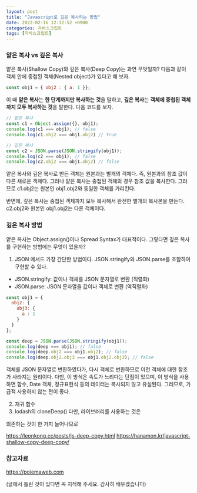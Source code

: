 ```yaml
---
layout: post
title: "Javascript로 깊은 복사하는 방법"
date: 2022-02-16 12:12:52 +0900
categories: 자바스크립트
tags: [자바스크립트]
---
```


### 얕은 복사 vs 깊은 복사
얕은 복사(Shallow Copy)와 깊은 복사(Deep Copy)는 과연 무엇일까? 다음과 같이 객체 안에 중첩된 객체(Nested object)가 있다고 해 보자. 
```Javascript
const obj1 = { obj2 : { a: 1 }};
```
이 때 **얕은 복사**는 **한 단계까지만 복사하는 것**을 말하고, **깊은 복사**는 **객체에 중첩된 객체까지 모두 복사하는 것**을 말한다. 다음 코드를 보자. 
```Javascript
// 얕은 복사
const c1 = Object.assign({}, obj1);
console.log(c1 === obj1); // false
console.log(c1.obj2 === obj1.obj2) // true

// 깊은 복사
const c2 = JSON.parse(JSON.stringify(obj1));
console.log(c2 === obj1); // false
console.log(c2.obj2 === obj1.obj2) // false
```
얕은 복사와 깊은 복사로 만든 객체는 원본과는 별개의 객체다. 즉, 원본과의 참조 값이 다른 새로운 객체다. 그러나 얕은 복사는 중첩된 객체의 경우 참조 값을 복사한다. 그러므로 c1.obj2는 원본인 obj1.obj2와 동일한 객체를 가리킨다. 

반면에, 깊은 복사는 중첩된 객체까지 모두 복사해서 완전한 별개의 복사본을 만든다. c2.obj2와 원본인 obj1.obj2는 다른 객체이다. 

### 깊은 복사 방법
얕은 복사는 Object.assign()이나 Spread Syntax가 대표적이다. 그렇다면 깊은 복사를 구현하는 방법에는 무엇이 있을까? 

1. JSON 메서드
가장 간단한 방법이다. JSON.stringify와 JSON.parse를 조합하여 구현할 수 있다.  
* JSON.stringify: 값이나 객체를 JSON 문자열로 변환 (직렬화)
* JSON.parse: JSON 문자열을 값이나 객체로 변환 (역직렬화)

```Javascript
const obj1 = {
  obj2: {
    obj3: {
      a : 1
    }
  }
};

const deep = JSON.parse(JSON.stringify(obj1));
console.log(deep === obj1); // false
console.log(deep.obj2 === obj1.obj2); // false
console.log(deep.obj2.obj3 === obj1.obj2.obj3); // false
```

객체를 JSON 문자열로 변환하였다가, 다시 객체로 변환하므로 이전 객체에 대한 참조가 사라지는 원리이다. 다만, 이 방식은 속도가 느리다는 단점이 있으며, 이 방식을 사용하면 함수, Date 객체, 정규표현식 등의 데이터는 복사되지 않고 유실된다. 그러므로, 가급적 사용하지 않는 편이 좋다. 

2. 재귀 함수
3. lodash의 cloneDeep()
다만, 라이브러리를 사용하는 것은 

의존하는 것이 한 가지 늘어나므로



https://leonkong.cc/posts/js-deep-copy.html
https://hanamon.kr/javascript-shallow-copy-deep-copy/








### 참고자료
https://poiemaweb.com

(글에서 틀린 것이 있다면 꼭 지적해 주세요. 감사히 배우겠습니다)  